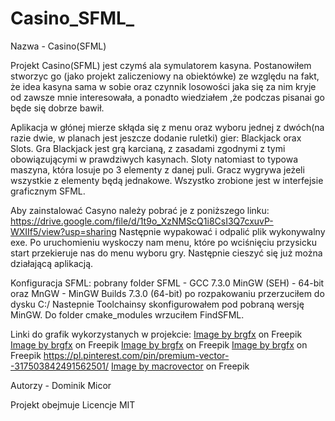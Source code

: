 # Casino_SFML_

Nazwa - Casino(SFML)

Projekt Casino(SFML) jest czymś ala symulatorem kasyna. 
Postanowiłem stworzyc go (jako projekt zaliczeniowy na obiektówke) ze względu na fakt, że idea kasyna sama w sobie oraz czynnik losowości jaka się za nim kryje od zawsze mnie interesowała, 
a ponadto wiedziałem ,że podczas pisanai go będe się dobrze bawił.

Aplikacja w głónej mierze skłąda się z menu oraz wyboru jednej z dwóch(na razie dwie, w planach jest jeszcze dodanie ruletki) gier: Blackjack orax Slots.
Gra Blackjack jest grą karcianą, z zasadami zgodnymi z tymi obowiązującymi w prawdziwych kasynach. 
Sloty natomiast to typowa maszyna, która losuje po 3 elementy z danej puli. Gracz wygrywa jeżeli wszystkie z elementy będą jednakowe.
Wszystko zrobione jest w interfejsie graficznym SFML.

Aby zainstalować Casyno należy pobrać je z poniższego linku: 
https://drive.google.com/file/d/1t9o_XzNMScQ1i8CsI3Q7cxuvP-WXIIf5/view?usp=sharing
Następnie wypakować i odpalić plik wykonywalny exe. 
Po uruchomieniu wyskoczy nam menu, które po wciśnięciu przysicku start przekieruje nas do menu wyboru gry.
Następnie cieszyć się już można działającą aplikacją.

Konfiguracja SFML: pobrany folder SFML - GCC 7.3.0 MinGW (SEH) - 64-bit oraz MnGW - MinGW Builds 7.3.0 (64-bit) po rozpakowaniu przerzuciłem do dysku C:/
Nastepnie Toolchainsy skonfigurowałem pod pobraną wersję MinGW. Do folder cmake_modules wrzuciłem FindSFML.

Linki do grafik wykorzystanych w projekcie:
<a href="https://www.freepik.com/free-vector/poker-cards_1185219.htm?query=game card">Image by brgfx</a> on Freepik
<a href="https://www.freepik.com/free-vector/poker-cards_1185218.htm?query=game%20card#from_view=detail_alsolike">Image by brgfx</a> on Freepik
<a href="https://www.freepik.com/free-vector/poker-cards-set-club-with-back-design_1169226.htm#query=card&position=2&from_view=author">Image by brgfx</a> on Freepik
<a href="https://www.freepik.com/free-vector/poker-cards_1185218.htm#query=card&position=7&from_view=author">Image by brgfx</a> on Freepik
https://pl.pinterest.com/pin/premium-vector--317503842491562501/
<a href="https://www.freepik.com/free-vector/slot-gambling-machine-icons-set_13405535.htm#query=slot%20machine%20symbols&position=5&from_view=search&track=ais">Image by macrovector</a> on Freepik

Autorzy - Dominik Micor

Projekt obejmuje Licencje MIT
